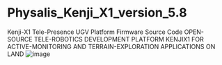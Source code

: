 # Physalis_Kenji_X1_version_5.8
Kenji-X1 Tele-Presence UGV Platform Firmware Source Code
OPEN-SOURCE TELE-ROBOTICS DEVELOPMENT PLATFORM KENJIX1 FOR ACTIVE-MONITORING AND TERRAIN-EXPLORATION APPLICATIONS ON LAND
![image](https://user-images.githubusercontent.com/94966180/198293690-b6e8942d-ec27-4dc9-94ca-1f04bb8fb5ac.png)
